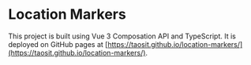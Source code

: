 # Location Markers

This project is built using Vue 3 Composation API and TypeScript. It is deployed on GitHub pages at [https://taosit.github.io/location-markers/](https://taosit.github.io/location-markers/).
